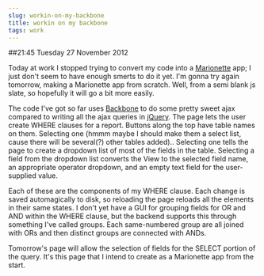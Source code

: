 ```yaml
---
slug: workin-on-my-backbone
title: workin on my backbone
tags: work
---
```


##21:45 Tuesday 27 November 2012

Today at work I stopped trying to convert my code into a [Marionette](http://marionettejs.com) app; I just don't seem to have enough smerts to do it yet.  I'm gonna try again tomorrow, making a Marionette app from scratch.  Well, from a semi blank js slate, so hopefully it will go a bit more easily.

The code I've got so far uses [Backbone](http://backbonejs.org) to do some pretty sweet ajax compared to writing all the ajax queries in [jQuery](http://jquery.com).  The page lets the user create WHERE clauses for a report.  Buttons along the top have table names on them.  Selecting one (hmmm maybe I should make them a select list, cause there will be several(?) other tables added)..
Selecting one tells the page to create a dropdown list of most of the fields in the table.  Selecting a field from the dropdown list converts the View to the selected field name, an appropriate operator dropdown, and an empty text field for the user-supplied value.

Each of these are the components of my WHERE clause.  Each change is saved automagically to disk, so reloading the page reloads all the elements in their same states.  I don't yet have a GUI for grouping fields for OR and AND within the WHERE clause, but the backend supports this through something I've called groups.  Each same-numbered group are all joined with ORs and then distinct groups are connected with ANDs.

Tomorrow's page will allow the selection of fields for the SELECT portion of the query.  It's this page that I intend to create as a Marionette app from the start.
